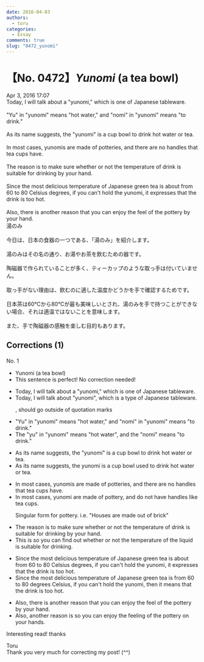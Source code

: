 ```yaml
---
date: 2016-04-03
authors:
  - toru
categories:
  - Essay
comments: true
slug: "0472_yunomi"
---
```


# 【No. 0472】<strong><em>Yunomi</strong></em> (a tea bowl)
<div class="date">Apr 3, 2016 17:07</div>
<div id="post"><div id="body_show_ori">
Today, I will talk about a "yunomi," which is one of Japanese tableware.<br/><br/>"Yu" in "yunomi" means "hot water," and "nomi" in "yunomi" means "to drink."<br/><br/>As its name suggests, the "yunomi" is a cup bowl to drink hot water or tea.<br/><br/>In most cases, yunomis are made of potteries, and there are no handles that tea cups have.<br/><br/>The reason is to make sure whether or not the temperature of drink is suitable for drinking by your hand.<br/><br/>Since the most delicious temperature of Japanese green tea is about from 60 to 80 Celsius degrees, if you can't hold the yunomi, it expresses that the drink is too hot.<br/><br/>Also, there is another reason that you can enjoy the feel of the pottery by your hand.
</div></div>

<!-- more -->

<div id="post_ja"><div id="body_show_mo">
湯のみ<br/><br/>今日は、日本の食器の一つである、「湯のみ」を紹介します。<br/><br/>湯のみはその名の通り、お湯やお茶を飲むための器です。<br/><br/>陶磁器で作られていることが多く、ティーカップのような取っ手は付いていません。<br/><br/>取っ手がない理由は、飲むのに適した温度かどうかを手で確認するためです。<br/><br/>日本茶は60℃から80℃が最も美味しいとされ、湯のみを手で持つことができない場合、それは適温ではないことを意味します。<br/><br/>また、手で陶磁器の感触を楽しむ目的もあります。
</div></div>

## Corrections (1)
<div id="block"><div class="first_name"> No. 1　<span class="just_name"></span></div><div id="block2">
<ul class="correction_field">
<li class="incorrect">Yunomi (a tea bowl)</li>
<li class="corrected perfect">This sentence is perfect! No correction needed!</li>
</ul>
<ul class="correction_field">
<li class="incorrect">Today, I will talk about a "yunomi," which is one of Japanese tableware.</li>
<li class="corrected correct">
Today, I will talk about "yunomi", which is a type of Japanese tableware.
<p class="correction_comment">, should go outside of quotation marks</p>
</li>
</ul>
<ul class="correction_field">
<li class="incorrect">"Yu" in "yunomi" means "hot water," and "nomi" in "yunomi" means "to drink."</li>
<li class="corrected correct">
The "yu" in "yunomi" means "hot water", and the "nomi" means "to drink."
</li>
</ul>
<ul class="correction_field">
<li class="incorrect">As its name suggests, the "yunomi" is a cup bowl to drink hot water or tea.</li>
<li class="corrected correct">
As its name suggests, the yunomi is a cup bowl used to drink hot water or tea.
</li>
</ul>
<ul class="correction_field">
<li class="incorrect">In most cases, yunomis are made of potteries, and there are no handles that tea cups have.</li>
<li class="corrected correct">
In most cases, yunomi are made of pottery, and do not have handles like tea cups.
<p class="correction_comment">Singular form for pottery. i.e. "Houses are made out of brick"</p>
</li>
</ul>
<ul class="correction_field">
<li class="incorrect">The reason is to make sure whether or not the temperature of drink is suitable for drinking by your hand.</li>
<li class="corrected correct">
This is so you can find out whether or not the temperature of the liquid is suitable for drinking.
</li>
</ul>
<ul class="correction_field">
<li class="incorrect">Since the most delicious temperature of Japanese green tea is about from 60 to 80 Celsius degrees, if you can't hold the yunomi, it expresses that the drink is too hot.</li>
<li class="corrected correct">
Since the most delicious temperature of Japanese green tea is from 60 to 80 degrees Celsius, if you can't hold the yunomi, then it means that the drink is too hot.
</li>
</ul>
<ul class="correction_field">
<li class="incorrect">Also, there is another reason that you can enjoy the feel of the pottery by your hand.</li>
<li class="corrected correct">
Also, another reason is so you can enjoy the feeling of the pottery on your hands.
</li>
</ul>
<p class="comment_small">
 Interesting read! thanks
</p>

</div><div class="name"><span class="just_name">Toru</span><br>
Thank you very much for correcting my post! (^^)
</div>
</div>

